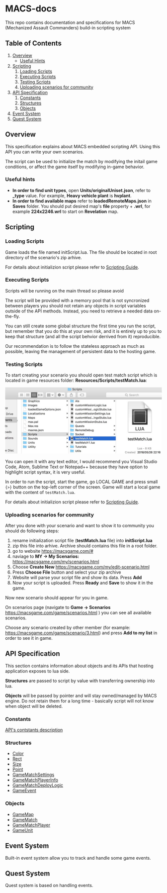# MACS-docs

This repo contains documentation and specifications for MACS (Mechanized Assault Commanders) build-in scripting system

## Table of Contents
1. [Overview](#Overview)
    - [Useful Hints](#Useful-hints)
2. [Scripting](#Scripting)
    1. [Loading Scripts](#Loading-Scripts)
    2. [Executing Scripts](#Executing-Scripts)
    3. [Testing Scripts](#Testing-Scripts)
    4. [Uploading scenarios for community](#Uploading-scenarios-for-community)
2. [API Specification](#API-Specification)
    1. [Constants](#Constants)
    2. [Structures](#Structures)
    3. [Objects](#Objects)
3. [Event System](#Event-System)
4. [Quest System](#Quest-System)

## Overview

This specification explains about MACS embedded scripting API. Using this API you can write your own scenarios.

The script can be used to initialize the match by modifying the initail game conditions, or affect the game itself by modifying in-game behavior.

### Useful hints

- **In order to find unit types**, open **Units/originalUniset.json**, refer to **_type** value. For example, **Heavy vehicle plant** is **hvplant**.
- **In order to find available maps** refer to **loadedRemoteMaps.json** in **Saves** folder. You should put desired map's **file** property + **.wrl**, for example **224x2246.wrl** to start on **Revelation** map.

## Scripting

### Loading Scripts

Game loads the file named initScript.lua. The file should be located in root directory of the scenario's zip arhive.

For details about initializion script please refer to [Scripting Guide](Guides/Scripting.md).

### Executing Scripts

Scripts will be running on the main thread so please avoid 

The script will be provided with a memory pool that is not syncronized between players you should not retain any objects in script variables outside of the API methods. Instead, you need to retrieve a needed data on-the-fly.

You can still create some global structure the first time you run the script, but remember that you do this at your own risk, and it is entirely up to you to keep that structure (and all the script behvior derrived from it) reproducible.

Our recommendation is to follow the stateless approach as much as possible, leaving the management of persistent data to the hosting game.

### Testing Scripts

To start creating your scenario you should open test match script which is located in game resources folder: **Resources/Scripts/testMatch.lua**:

 ![](Images/initScript1.jpg) 

You can open it with any text editor, I would recommend you Visual Studio Code, Atom, Sublime Text or Notepad++ because they have option to highlight script syntax, it is very useful.

In order to run the script, start the game, go LOCAL GAME and press small `{>}` button on the top-left corner of the screen. Game will start a local game with the content of `testMatch.lua`.

For details about initializion script please refer to [Scripting Guide](Guides/Scripting.md).

### Uploading scenarios for community

After you done with your scenario and want to show it to community you should do following steps:

1. rename initialization script file (**testMatch.lua** file) into **initScript.lua**
2. zip this file into arhive. Archive should contains this file in a root folder.
3. go to website https://macsgame.com/#
4. naviage to **MY -> My Scenarios:** https://macsgame.com/my/scenarios.html
5. Choose **Create New** https://macsgame.com/my/edit-scenario.html
6. Press **Choose File** button and select your zip archive
7. Website will parse your script file and show its data. Press **Add**
8. Now your script is uploaded. Press **Ready** and **Save** to show it in the game.

Now new scenario should appear for you in game.

On scenarios page (navigate to **Game -> Scenarios** https://macsgame.com/game/scenarios.html ) you can see all available scenarios. 

Choose any scenario created by other member (for example: https://macsgame.com/game/scenario/3.html) and press **Add to my list**  in order to see it in game.

## API Specification

This section contains information about objects and its APIs that hosting application exposes to lua side. 

**Structures** are passed to script by value with transferring ownership into lua.

**Objects** will be passed by pointer and will stay owned/managed by MACS engine. Do not retain them for a long time - basically script will not know when object will be deleted.

### Constants

[API's contstants description](API/Constants.md)

### Structures

- [Color](API/Structures.md##Color)
- [Rect](API/Structures.md##Rect)
- [Size](API/Structures.md##Size)
- [Point](API/Structures.md##Point)
- [GameMatchSettings](API/GameMatchSettings.md)
- [GameMatchPlayerInfo](API/GameMatchPlayerInfo.md)
- [GameMatchDeployLogic](API/GameMatchDeployLogic.md)
- [GameEvent](API/GameEvent.md)

### Objects

- [GameMap](API/GameMap.md)
- [GameMatch](API/GameMatch.md)
- [GameMatchPlayer](API/GameMatchPlayer.md)
- [GameUnit](API/GameUnit.md)

## Event System

Built-in event system allow you to track and handle some game events.

## Quest System

Quest system is based on handling events.
